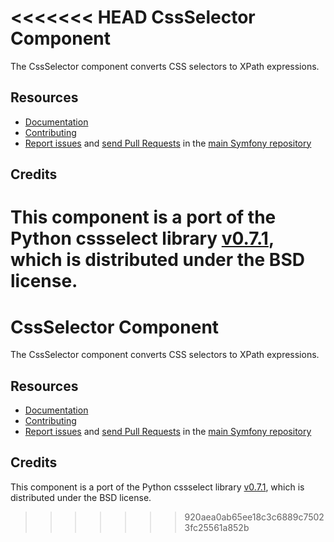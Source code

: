 <<<<<<< HEAD
CssSelector Component
=====================

The CssSelector component converts CSS selectors to XPath expressions.

Resources
---------

  * [Documentation](https://symfony.com/doc/current/components/css_selector.html)
  * [Contributing](https://symfony.com/doc/current/contributing/index.html)
  * [Report issues](https://github.com/symfony/symfony/issues) and
    [send Pull Requests](https://github.com/symfony/symfony/pulls)
    in the [main Symfony repository](https://github.com/symfony/symfony)

Credits
-------

This component is a port of the Python cssselect library
[v0.7.1](https://github.com/SimonSapin/cssselect/releases/tag/v0.7.1),
which is distributed under the BSD license.
=======
CssSelector Component
=====================

The CssSelector component converts CSS selectors to XPath expressions.

Resources
---------

  * [Documentation](https://symfony.com/doc/current/components/css_selector.html)
  * [Contributing](https://symfony.com/doc/current/contributing/index.html)
  * [Report issues](https://github.com/symfony/symfony/issues) and
    [send Pull Requests](https://github.com/symfony/symfony/pulls)
    in the [main Symfony repository](https://github.com/symfony/symfony)

Credits
-------

This component is a port of the Python cssselect library
[v0.7.1](https://github.com/SimonSapin/cssselect/releases/tag/v0.7.1),
which is distributed under the BSD license.
>>>>>>> 920aea0ab65ee18c3c6889c75023fc25561a852b
